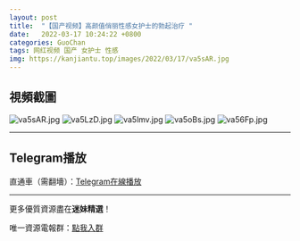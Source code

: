 ```yaml
---
layout: post
title:  "【国产视频】高颜值俏丽性感女护士的勃起治疗 "
date:   2022-03-17 10:24:22 +0800
categories: GuoChan
tags: 网红视频 国产 女护士 性感
img: https://kanjiantu.top/images/2022/03/17/va5sAR.jpg
---
```



## 視頻截圖

![va5sAR.jpg](https://kanjiantu.top/images/2022/03/17/va5sAR.jpg)
![va5LzD.jpg](https://kanjiantu.top/images/2022/03/17/va5LzD.jpg)
![va5lmv.jpg](https://kanjiantu.top/images/2022/03/17/va5lmv.jpg)
![va5oBs.jpg](https://kanjiantu.top/images/2022/03/17/va5oBs.jpg)
![va56Fp.jpg](https://kanjiantu.top/images/2022/03/17/va56Fp.jpg)

* * *
## Telegram播放

直通車（需翻墻）：[Telegram在線播放](https://t.me/mimeijingxuan/109)

* * *
更多優質資源盡在**迷妹精選**！

唯一資源電報群：[點我入群](https://t.me/mimeijingxuan)


